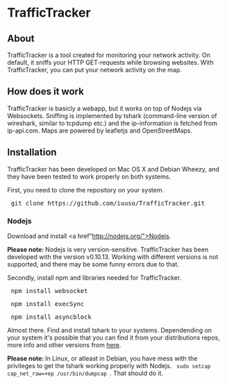 TrafficTracker
==============

About
-----
TrafficTracker is a tool created for monitoring your network activity. On default, it sniffs your HTTP GET-requests while browsing websites. With TrafficTracker, you can put your network activity on the map.

How does it work
-----------------------
TrafficTracker is basicly a webapp, but it works on top of Nodejs via Websockets. Sniffing is implemented by tshark (command-line version of wireshark, similar to tcpdump etc.) and the ip-information is fetched from ip-api.com. Maps are powered by leafletjs and OpenStreetMaps.

Installation
---------------
TrafficTracker has been developed on Mac OS X and Debian Wheezy, and they have been tested to work properly on both systems.

First, you need to clone the repository on your system. 

<pre> git clone https://github.com/iuuso/TrafficTracker.git </pre>

<h3> Nodejs </h3>

Download and install <a href"http://nodejs.org/">Nodejs</a>.

<strong>Please note: </strong> Nodejs is very version-sensitive. TrafficTracker has been developed with the version v0.10.13. Working with different versions is not supported, and there may be some funny errors due to that. 

Secondly, install npm and libraries needed for TrafficTracker.

<pre> npm install websocket </pre>
<pre> npm install execSync </pre>
<pre> npm install asyncblock </pre>

Almost there. Find and install tshark to your systems. Dependending on your system it's possible that you can find it from your distributions repos, more info and other versions from <a href="https://www.wireshark.org/download.html">here</a>.

<strong> Please note: </strong> In Linux, or atleast in Debian, you have mess with the privileges to get the tshark working properly with Nodejs. <code> sudo setcap cap_net_raw=+ep /usr/bin/dumpcap </code>. That should do it.

